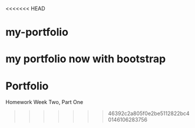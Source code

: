 <<<<<<< HEAD
# my-portfolio
my portfolio now with bootstrap
=======
# Portfolio
Homework Week Two, Part One
>>>>>>> 46392c2a805f0e2be5112822bc40146106283756
